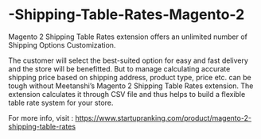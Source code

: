 # -Shipping-Table-Rates-Magento-2
Magento 2 Shipping Table Rates extension offers an unlimited number of Shipping Options Customization.  

The customer will select the best-suited option for easy and fast delivery and the store will be benefitted. But to manage calculating accurate shipping price based on shipping address, product type, price etc. can be tough without Meetanshi’s Magento 2 Shipping Table Rates extension. The extension calculates it through CSV file and thus helps to build a flexible table rate system for your store.  

For more info, visit : https://www.startupranking.com/product/magento-2-shipping-table-rates

